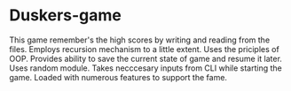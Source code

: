 # Duskers-game
This game remember's the high scores by writing and reading from the files. Employs recursion mechanism to a little extent. Uses the priciples of OOP. Provides ability to 
save the current state of game and resume it later. Uses random module. Takes necccesary inputs from CLI while starting the game. Loaded with numerous features to support the fame.
